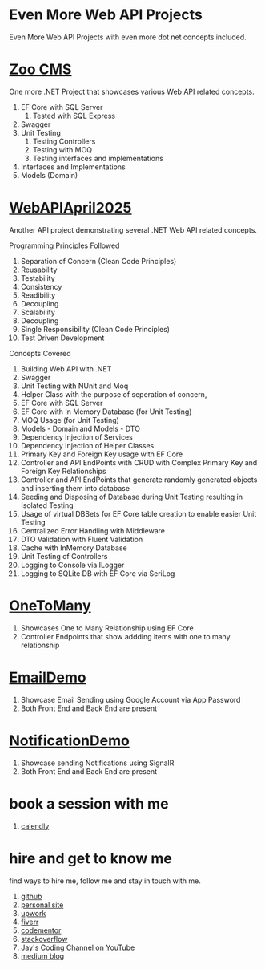 # Even More Web API Projects

Even More Web API Projects with even more dot net concepts included. 

# [Zoo CMS](Zoo)

One more .NET Project that showcases various Web API related concepts.

1. EF Core with SQL Server
    1. Tested with SQL Express
1. Swagger
1. Unit Testing
    1. Testing Controllers
    1. Testing with MOQ
    1. Testing interfaces and implementations
1. Interfaces and Implementations
1. Models (Domain)

# [WebAPIApril2025](WebAPIApril2025)

Another API project demonstrating several .NET Web API related concepts.

Programming Principles Followed

1. Separation of Concern (Clean Code Principles)
1. Reusability
1. Testability
1. Consistency
1. Readibility
1. Decoupling
1. Scalability
1. Decoupling
1. Single Responsibility (Clean Code Principles)
1. Test Driven Development

Concepts Covered

1. Building Web API with .NET
1. Swagger
1. Unit Testing with NUnit and Moq
1. Helper Class with the purpose of seperation of concern,
1. EF Core with SQL Server
1. EF Core with In Memory Database (for Unit Testing)
1. MOQ Usage (for Unit Testing)
1. Models - Domain and Models - DTO
1. Dependency Injection of Services
1. Dependency Injection of Helper Classes
1. Primary Key and Foreign Key usage with EF Core
1. Controller and API EndPoints with CRUD with Complex Primary Key and Foreign Key Relationships
1. Controller and API EndPoints that generate randomly generated objects and inserting them into database
1. Seeding and Disposing of Database during Unit Testing resulting in Isolated Testing
1. Usage of virtual DBSets for EF Core table creation to enable easier Unit Testing
1. Centralized Error Handling with Middleware
1. DTO Validation with Fluent Validation
1. Cache with InMemory Database
1. Unit Testing of Controllers
1. Logging to Console via ILogger
1. Logging to SQLite DB with EF Core via SeriLog

# [OneToMany](OneToMany)

1. Showcases One to Many Relationship using EF Core
1. Controller Endpoints that show addding items with one to many relationship

# [EmailDemo](EmailDemo)

1. Showcase Email Sending using Google Account via App Password
1. Both Front End and Back End are present

# [NotificationDemo](NotificationDemo)

1. Showcase sending Notifications using SignalR
1. Both Front End and Back End are present

# book a session with me

1. [calendly](https://calendly.com/jaycodingtutor/30min)

# hire and get to know me

find ways to hire me, follow me and stay in touch with me.

1. [github](https://github.com/Jay-study-nildana)
1. [personal site](https://thechalakas.com)
1. [upwork](https://www.upwork.com/fl/vijayasimhabr)
1. [fiverr](https://www.fiverr.com/jay_codeguy)
1. [codementor](https://www.codementor.io/@vijayasimhabr)
1. [stackoverflow](https://stackoverflow.com/users/5338888/jay)
1. [Jay's Coding Channel on YouTube](https://www.youtube.com/channel/UCJJVulg4J7POMdX0veuacXw/)
1. [medium blog](https://medium.com/@vijayasimhabr)
